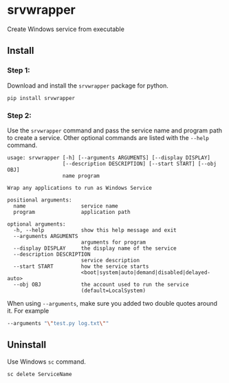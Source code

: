 # srvwrapper
Create Windows service from executable

## Install
### Step 1:
Download and install the `srvwrapper` package for python.
```
pip install srvwrapper
```
### Step 2:
Use the `srvwrapper` command and pass the service name and program path to create a service. Other optional commands are listed with the `--help` command.
```
usage: srvwrapper [-h] [--arguments ARGUMENTS] [--display DISPLAY]
                  [--description DESCRIPTION] [--start START] [--obj OBJ]
                  name program

Wrap any applications to run as Windows Service

positional arguments:
  name                  service name
  program               application path

optional arguments:
  -h, --help            show this help message and exit
  --arguments ARGUMENTS
                        arguments for program
  --display DISPLAY     the display name of the service
  --description DESCRIPTION
                        service description
  --start START         how the service starts
                        <boot|system|auto|demand|disabled|delayed-auto>
  --obj OBJ             the account used to run the service
                        (default=LocalSystem)
```
When using `--arguments`, make sure you added two double quotes around it. For example
```bash
--arguments "\"test.py log.txt\""
```

## Uninstall
Use Windows `sc` command.
```
sc delete ServiceName
```
